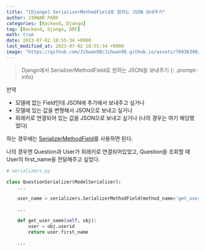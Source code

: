 ```yaml
---
title: "[Django] SerializerMethodField로 원하는 JSON 보내주기"
author: JIHWAN PARK
categories: [Backend, Django]
tag: [Backend, Django, DRF]
math: true
date: 2023-07-02 18:55:34 +0900
last_modified_at: 2023-07-02 18:55:34 +0900
image: "https://github.com/Jihwan98/Jihwan98.github.io/assets/76936390/23981903-a17a-4aef-934b-5f51220ed461"
---
```


> Django에서 SerializerMethodField로 원하는 JSON을 보내주기
> {: .prompt-info}

만약

- 모델에 없는 Field인데 JSON에 추가에서 보내주고 싶거나
- 모델에 있는 값을 변형해서 JSON으로 보내고 싶거나
- 외래키로 연결되어 있는 값을 JSON으로 보내고 싶거나 (나의 경우는 여기 해당했었다)

하는 경우에는 [SerializerMethodField](https://www.django-rest-framework.org/api-guide/fields/#serializermethodfield)를 사용하면 된다.

나의 경우엔 Question과 User가 외래키로 연결되어있었고, Question을 조회할 때 User의 first_name을 전달해주고 싶었다.

```python
# serializers.py

class QuestionSerializer(ModelSerializer):
    ...

    user_name = serializers.SerializerMethodField(method_name='get_user_name')

    ...

    def get_user_name(self, obj):
        user = obj.userid
        return user.first_name

    ...
```
